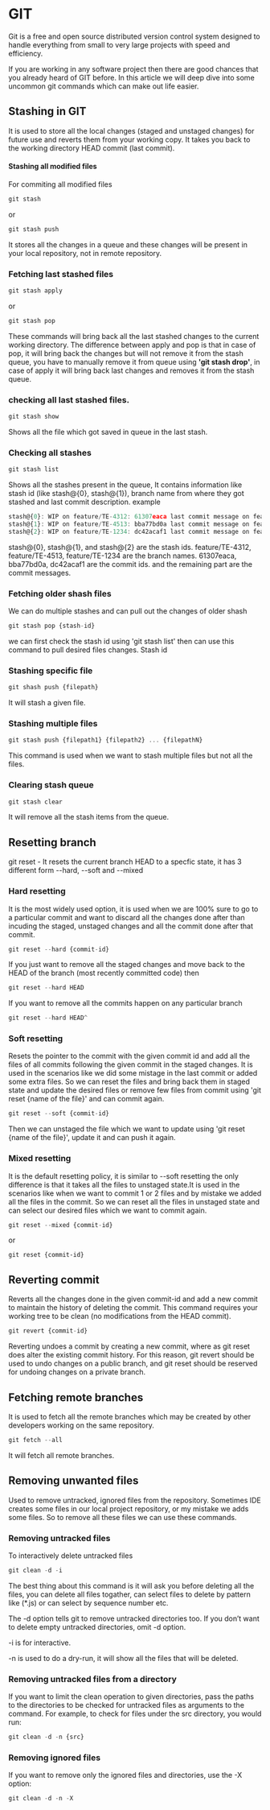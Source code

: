 # GIT

Git is a free and open source distributed version control system designed to handle everything from small to very large projects with speed and efficiency.


If you are working in any software project then there are good chances that you already heard of GIT before. In this article we will deep dive into some uncommon git 
commands which can make out life easier.


## Stashing in GIT

It is used to store all the local changes (staged and unstaged changes) for future use and reverts them from your working copy. It takes you back to the working
directory HEAD commit (last commit).

#### Stashing all modified files

For commiting all modified files

```js
git stash   
```
or

```js
git stash push
```
It stores all the changes in a queue and these changes will be present in your local repository, not in remote repository.

### Fetching last stashed files

```js
git stash apply
```
or

```js
git stash pop
```
These commands will bring back all the last stashed changes to the current working directory. The difference between apply and pop is that in case of pop, it will bring back the changes but will not remove it from the stash queue, you have to manually remove it from queue using <b>'git stash drop'</b>, in case of apply it will 
bring back last changes and removes it from the stash queue.

### checking all last stashed files.

```js
git stash show
```
Shows all the file which got saved in queue in the last stash.

### Checking all stashes 

```js
git stash list
```

Shows all the stashes present in the queue, It contains information like stash id (like stash@{0}, stash@{1}), branch name from where they got stashed and
last commit description.
example
```js
stash@{0}: WIP on feature/TE-4312: 61307eaca last commit message on feature/TE-4312 branch
stash@{1}: WIP on feature/TE-4513: bba77bd0a last commit message on feature/TE-4513 branch
stash@{2}: WIP on feature/TE-1234: dc42acaf1 last commit message on feature/TE-1234 branch
```
stash@{0}, stash@{1}, and stash@{2} are the stash ids.
feature/TE-4312, feature/TE-4513, feature/TE-1234 are the branch names.
61307eaca, bba77bd0a, dc42acaf1 are the commit ids.
and the remaining part are the commit messages.


### Fetching older shash files

We can do multiple stashes and can pull out the changes of older shash

```js
git stash pop {stash-id}
```

we can first check the stash id using 'git stash list' then can use this command to pull desired files changes. Stash id 

### Stashing specific file

```js
git shash push {filepath}
```
It will stash a given file.

### Stashing multiple files

```js
git stash push {filepath1} {filepath2} ... {filepathN}
```

This command is used when we want to stash multiple files but not all the files.

### Clearing stash queue

```js
git stash clear
```
It will remove all the stash items from the queue.


## Resetting branch

git reset - It resets the current branch HEAD to a specfic state, it has 3 different form --hard, --soft and --mixed

### Hard resetting
It is the most widely used option, it is used when we are 100% sure to go to a particular commit and want to discard all the changes done after than incuding the 
staged, unstaged changes and all the commit done after that commit.

```js
git reset --hard {commit-id}
```

If you just want to remove all the staged changes and move back to the HEAD of the branch (most recently committed code) then

```js
git reset --hard HEAD
```

If you want to remove all the commits happen on any particular branch

```js
git reset --hard HEAD^
```


### Soft resetting 
Resets the pointer to the commit with the given commit id and add all the files of all commits following the given commit in the staged changes.
It is used in the scenarios like we did some mistage in the last commit or added some extra files. So we can reset the files and bring back them in staged state and
update the desired files or remove few files from commit using 'git reset {name of the file}' and can commit again.

```js
git reset --soft {commit-id}
```

Then we can unstaged the file which we want to update using 'git reset {name of the file}', update it and can push it again.

### Mixed resetting
It is the default resetting policy, it is similar to --soft resetting the only difference is that it takes all the files to unstaged state.It is used in the scenarios
like when we want to commit 1 or 2 files and by mistake we added all the files in the commit. So we can reset all the files in unstaged state and can select our desired files which we want to commit again.

```js
git reset --mixed {commit-id}
```
or

```
git reset {commit-id}
```

## Reverting commit

Reverts all the changes done in the given commit-id and add a new commit to maintain the history of deleting the commit.
This command requires your working tree to be clean (no modifications from the HEAD commit).

```js
git revert {commit-id}
```

Reverting undoes a commit by creating a new commit, where as git reset does alter the existing commit history. For this reason, git revert should be used to undo changes on a public branch, and git reset should be reserved for undoing changes on a private branch.

## Fetching remote branches

It is used to fetch all the remote branches which may be created by other developers working on the same repository.

```js
git fetch --all
```

It will fetch all remote branches.

## Removing unwanted files
Used to remove untracked, ignored files from the repository. Sometimes IDE creates some files in our local project repository, or my mistake we adds some files.
So to remove all these files we can use these commands.

### Removing untracked files
To interactively delete untracked files

```js
git clean -d -i 
```

The best thing about this command is it will ask you before deleting all the files, you can delete all files togather, can select files to delete by pattern like (\*.js) or can select by sequence number etc.

The -d option tells git to remove untracked directories too. If you don’t want to delete empty untracked directories, omit -d option.

-i is for interactive.

-n is used to do a dry-run, it will show all the files that will be deleted.


### Removing untracked files from a directory

If you want to limit the clean operation to given directories, pass the paths to the directories to be checked for untracked files as arguments to the command. For example, to check for files under the src directory, you would run:

```js
git clean -d -n {src}
```

### Removing ignored files
If you want to remove only the ignored files and directories, use the -X option:

```js
git clean -d -n -X
```
